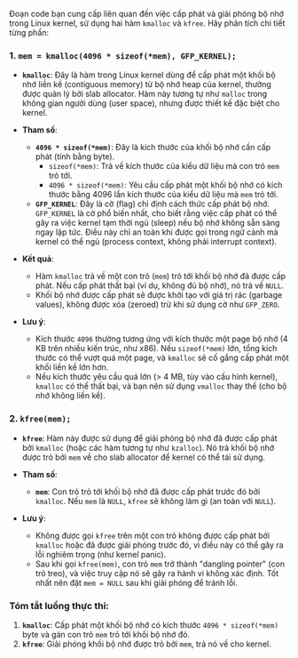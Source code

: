 Đoạn code bạn cung cấp liên quan đến việc cấp phát và giải phóng bộ nhớ trong Linux kernel, sử dụng hai hàm `kmalloc` và `kfree`. Hãy phân tích chi tiết từng phần:

### 1. **`mem = kmalloc(4096 * sizeof(*mem), GFP_KERNEL);`**

- **`kmalloc`**: Đây là hàm trong Linux kernel dùng để cấp phát một khối bộ nhớ liền kề (contiguous memory) từ bộ nhớ heap của kernel, thường được quản lý bởi slab allocator. Hàm này tương tự như `malloc` trong không gian người dùng (user space), nhưng được thiết kế đặc biệt cho kernel.

- **Tham số**:
    - **`4096 * sizeof(*mem)`**: Đây là kích thước của khối bộ nhớ cần cấp phát (tính bằng byte).
        - `sizeof(*mem)`: Trả về kích thước của kiểu dữ liệu mà con trỏ `mem` trỏ tới. 
        - `4096 * sizeof(*mem)`: Yêu cầu cấp phát một khối bộ nhớ có kích thước bằng 4096 lần kích thước của kiểu dữ liệu mà `mem` trỏ tới. 
    - **`GFP_KERNEL`**: Đây là cờ (flag) chỉ định cách thức cấp phát bộ nhớ. `GFP_KERNEL` là cờ phổ biến nhất, cho biết rằng việc cấp phát có thể gây ra việc kernel tạm thời ngủ (sleep) nếu bộ nhớ không sẵn sàng ngay lập tức. Điều này chỉ an toàn khi được gọi trong ngữ cảnh mà kernel có thể ngủ (process context, không phải interrupt context).

- **Kết quả**:
    - Hàm `kmalloc` trả về một con trỏ (`mem`) trỏ tới khối bộ nhớ đã được cấp phát. Nếu cấp phát thất bại (ví dụ, không đủ bộ nhớ), nó trả về `NULL`.
    - Khối bộ nhớ được cấp phát sẽ được khởi tạo với giá trị rác (garbage values), không được xóa (zeroed) trừ khi sử dụng cờ như `GFP_ZERO`.

- **Lưu ý**:
    - Kích thước `4096` thường tương ứng với kích thước một page bộ nhớ (4 KB trên nhiều kiến trúc, như x86). Nếu `sizeof(*mem)` lớn, tổng kích thước có thể vượt quá một page, và `kmalloc` sẽ cố gắng cấp phát một khối liền kề lớn hơn.
    - Nếu kích thước yêu cầu quá lớn (> 4 MB, tùy vào cấu hình kernel), `kmalloc` có thể thất bại, và bạn nên sử dụng `vmalloc` thay thế (cho bộ nhớ không liền kề).

### 2. **`kfree(mem);`**

- **`kfree`**: Hàm này được sử dụng để giải phóng bộ nhớ đã được cấp phát bởi `kmalloc` (hoặc các hàm tương tự như `kzalloc`). Nó trả khối bộ nhớ được trỏ bởi `mem` về cho slab allocator để kernel có thể tái sử dụng.

- **Tham số**:
    - **`mem`**: Con trỏ trỏ tới khối bộ nhớ đã được cấp phát trước đó bởi `kmalloc`. Nếu `mem` là `NULL`, `kfree` sẽ không làm gì (an toàn với `NULL`).

- **Lưu ý**:
    - Không được gọi `kfree` trên một con trỏ không được cấp phát bởi `kmalloc` hoặc đã được giải phóng trước đó, vì điều này có thể gây ra lỗi nghiêm trọng (như kernel panic).
    - Sau khi gọi `kfree(mem)`, con trỏ `mem` trở thành "dangling pointer" (con trỏ treo), và việc truy cập nó sẽ gây ra hành vi không xác định. Tốt nhất nên đặt `mem = NULL` sau khi giải phóng để tránh lỗi.

### Tóm tắt luồng thực thi:
1. **`kmalloc`**: Cấp phát một khối bộ nhớ có kích thước `4096 * sizeof(*mem)` byte và gán con trỏ `mem` trỏ tới khối bộ nhớ đó.
2. **`kfree`**: Giải phóng khối bộ nhớ được trỏ bởi `mem`, trả nó về cho kernel.

